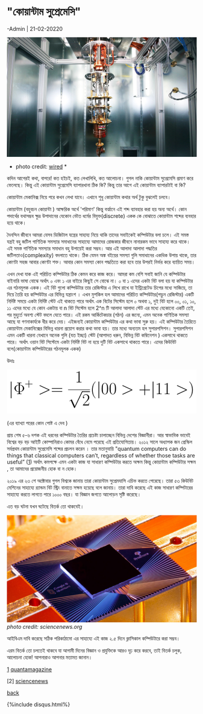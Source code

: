 
# "কোয়ান্টাম সুপ্রেমেসি"

-Admin | 21-02-20220

![cover](../img/qcomp.jpg)

* photo credit: [wired](https://www.wired.com/story/googles-quantum-supremacy-isnt-end-encryption) *

কদিন আগেরই কথা, বাপরে! কত হইচই, কত লেখালিখি, কত আলোচনা। গুগল নাকি কোয়ান্টাম সুপ্রেমেসি প্রমাণ করে ফেলেছে। কিন্তু এই কোয়ান্টাম সুপ্রেমেসি ব্যাপারখানা ঠিক কি? কিন্তু তার আগে এই কোয়ান্টাম ব্যাপারটাই বা কি?

কোয়ান্টাম মেকানিক্স নিয়ে পরে কখন লেখা যাবে। এখানে শুধু কোয়ান্টাম কথার অর্থ টুকু বুঝলেই চলবে।

কোয়ান্টাম (বহুবচন কোয়ান্টা ) আক্ষরিক অর্থে  'পরিমাণ' কিন্তু বর্ত্মানে এই শব্দ ব্যাবহার করা হয় অন্য অর্থে। কোন পদার্থের যথাসম্ভব ক্ষুদ্র উপাদানের যেকোন ভৌত ধর্মের বিযুক্ত(discrete) একক কে বোঝাতে কোয়ান্টাম শব্দের ব্যবহার হয়ে থাকে।

দৈনন্দিন জীবনে আমরা যেসব ডিজিটাল যন্ত্রের সাহায্য নিয়ে থাকি তাদের সবাইকেই কম্পিউটার বলা চলে। এই  সমস্ত যন্ত্রই বহু  জটিল গাণিতিক সমস্যার  সমাধানের সাহায্যে আমাদের রোজকার জীবনে নানারকম ভাবে সাহায্য করে থাকে। এই সমস্ত গাণিতিক সমস্যার সমাধান বহু উপায়েই করা সম্ভব। আর এই আলাদা আলাদা পদ্ধতির জটিলতাও(complexity)  বদলাতে থাকে।  ঠিক যেমন অঙ্ক বইয়ের সমস্যা গুলি সমাধানের একধিক উপায় থাকে, তার কোণটা সহজ আবার কোণটা শক্ত। আবার কোন সমস্যা কোন পদ্ধতিতে  করা হবে তার উপরই নির্ভর করে ব্যায়িত সময়।

এখন দেখা যাক এই  পরিচিত কম্পিউটার ঠিক কেমন করে কাজ করে। আমরা কম বেশি সবাই জানি যে কম্পিউটার বাইনারি ভাষা বোঝে অর্থাৎ ০ এবং ১ এর বাইরে কিছুই সে বোঝে না। ০ বা ১ এদের একটা বিট বলা হয় যা কম্পিউটার এর গঠনমূলক একক। এই বিট গুলো কম্পিউটার তার রেজিস্টার এ লিখে রাখে যা ইন্ট্রিগ্রেটেড চিপের মধ্যে সাজিয়ে, তা দিয়ে তৈরি হয় কম্পিউটার এর বিভিন্ন যন্ত্রাংশ । এখন মুশকিল হল আমাদের পরিচিত কম্পিউটার(পড়ুন রেজিস্টার)  একটি নির্দিষ্ট সময়ে একটা নির্দিষ্ট স্টেট  এই থাকতে পারে অর্থাৎ এক বিটের সিস্টেম হলে ০ অথবা ১, দুই বিট হলে ০০, ০১, ১০, ১১ এদের মধ্যে যে কোন একটায় বা n বিট সিস্টেম হলে 2^n টি আলাদা আলাদা স্টেট এর মধ্যে যেকোনো একটি তেই, পর মুহুর্তে অবশ্য স্টেট বদলে যেতে পারে।  এই রকম আর্কিটেকচার (গঠন) এর জন্যে, এমন অনেক গাণিতিক সমস্যা আছে যা গণনাকার্যকে ধীর করে দেয়। এইজন্যই কোয়ান্টাম কম্পিউটার এর কথা ভাবা সুরু হয়।  এই কম্পিউটার তৈরিতে কোয়ান্টাম মেকানিক্সের বিভিন্ন ধারনা প্রয়োগ করার কথা ভাবা হয়। তার মধ্যে অন্যতম হল সুপারপসিশন।
সুপারপসিশন এমন একটি ধারনা যেখানে অনেক গুলি (যত ইচ্ছা) স্টেট (আপাদত ধরুন, বিভিন্ন বিট কম্বিনেশন )  একসাথে থাকতে পারে। অর্থাৎ ওয়ান বিট সিস্টেমে একটা নির্দিষ্ট বিট না হয়ে দুটি বিট একসাথে থাকতে পারে। এদের কিউবিট বলে(কোয়ান্টাম কম্পিউটারের গঠনমূলক একক)

উদাঃ

![sup](../img/sup.png)

(এর ব্যাখ্যা পরের কোন পোষ্ট এ দেব )

প্রায় শেষ ৫-৬ দশক এই ধরনের কম্পিউটার তৈরির প্রচেষ্টা চালাচ্ছেন বিভিন্ন দেশের বিজ্ঞানীরা। আর স্বাভাবিক ভাবেই বিশ্বের বড় বড় আইটি কোম্পানিরাও কোমর বেঁধে নেমে পরেছে এই প্রতিযোগিতায়।
২০১২ সালে অধ্যাপক জন প্রেস্কিল সর্বপ্রথম কোয়ান্টাম সুপ্রেমেসি শব্দের প্রচলন করেন । তার মতানুযায়ি "quantum computers can do things that classical computers can’t, regardless of whether those tasks are useful” ([1][1]) অর্থাৎ কমপক্ষে এমন একটা কাজ যা সাধারণ কম্পিউটার করতে অক্ষম কিন্তু কোয়ান্টাম কম্পিউটার সক্ষম , তা আমাদের প্রয়োজনীয় হোক বা ন হোক।


২০১৯ এর ২৩ শে অক্টোবার গুগল বিশ্বকে জানায় তারা কোয়ান্টাম সুপ্রেমযাসি এচিভ করতে পেরেছে। তারা ৫৩ কিউবিট মেশিনের সাহায্যে র‍্যান্ডম বিট স্ট্রিং বানাতে সক্ষম হয়েছে বলে জানায়। তারা দাবি করেছে এই কাজ সাধারণ কম্পিটারের সাহায্যে করতে লাগতে পারে ১০০০ বছর।  যা বিজ্ঞান জগতে আলোড়ন সৃষ্টি 
করেছে।

এত বড় ঘটনা যখন ঘটেছে বিতর্ক তো থাকবেই। 

![qchip](../img/qchip.jpg)
*photo credit: sciencenews.org*


আইবিএম দাবি করেছে সঠিক পরিকাঠামো এর সাহায্যে এই কাজ ২.৫ দিনে ক্লাসিকাল কম্পিউটারে করা সম্ভব।

এরম বিতর্ক তো চলতেই থাকবে যা আগামী দিনের বিজ্ঞান ও প্রযুক্তিকে আরও দৃঢ় করে করবে, তাই বিতর্ক চলুক, আলোচনা হোক! আপনারাও আপনার মতামত জানান। 



[1] [quantamagazine](https://www.quantamagazine.org/john-preskill-explains-quantum-supremacy-20191002/)


[2] [sciencenews](https://www.sciencenews.org/article/google-quantum-supremacy-claim-controversy-top-science-stories-2019-yir)


<div class="fb-comments" data-href="https://phyphile.github.io/beng/posts/2020-02-21-admin.html" data-numposts="5" data-width=""></div>
 
 
 [back](../index.html)


[1]: https://www.quantamagazine.org/john-preskill-explains-quantum-supremacy-20191002/

{%include disqus.html%}

